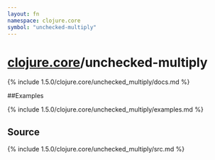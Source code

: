 ```yaml
---
layout: fn
namespace: clojure.core
symbol: "unchecked-multiply"
---
```


# [clojure.core](../)/unchecked-multiply

{% include 1.5.0/clojure.core/unchecked_multiply/docs.md %}

##Examples

{% include 1.5.0/clojure.core/unchecked_multiply/examples.md %}
## Source
{% include 1.5.0/clojure.core/unchecked_multiply/src.md %}

